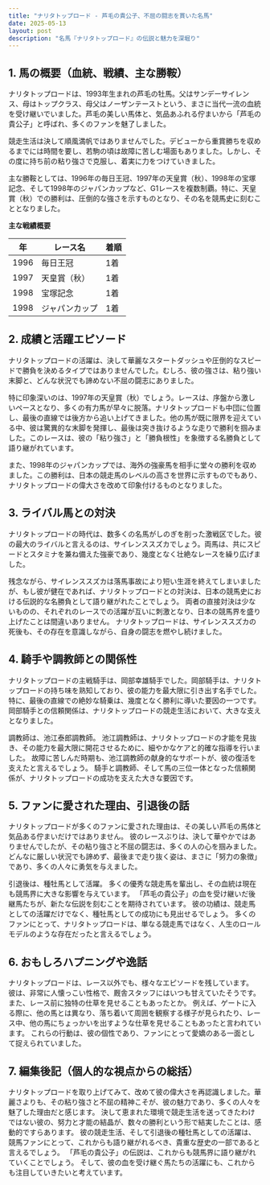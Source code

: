 ```yaml
---
title: "ナリタトップロード - 芦毛の貴公子、不屈の闘志を貫いた名馬"
date: 2025-05-13
layout: post
description: "名馬『ナリタトップロード』の伝説と魅力を深堀り"
---
```


## 1. 馬の概要（血統、戦績、主な勝鞍）

ナリタトップロードは、1993年生まれの芦毛の牡馬。父はサンデーサイレンス、母はトップクラス、母父はノーザンテーストという、まさに当代一流の血統を受け継いでいました。芦毛の美しい馬体と、気品あふれる佇まいから「芦毛の貴公子」と呼ばれ、多くのファンを魅了しました。

競走生活は決して順風満帆ではありませんでした。デビューから重賞勝ちを収めるまでには時間を要し、若駒の頃は故障に苦しむ場面もありました。しかし、その度に持ち前の粘り強さで克服し、着実に力をつけていきました。

主な勝鞍としては、1996年の毎日王冠、1997年の天皇賞（秋）、1998年の宝塚記念、そして1998年のジャパンカップなど、G1レースを複数制覇。特に、天皇賞（秋）での勝利は、圧倒的な強さを示すものとなり、その名を競馬史に刻むこととなりました。

**主な戦績概要**

| 年 | レース名             | 着順 |
|---|----------------------|-------|
| 1996 | 毎日王冠             | 1着   |
| 1997 | 天皇賞（秋）         | 1着   |
| 1998 | 宝塚記念             | 1着   |
| 1998 | ジャパンカップ         | 1着   |


## 2. 成績と活躍エピソード

ナリタトップロードの活躍は、決して華麗なスタートダッシュや圧倒的なスピードで勝負を決めるタイプではありませんでした。むしろ、彼の強さは、粘り強い末脚と、どんな状況でも諦めない不屈の闘志にありました。

特に印象深いのは、1997年の天皇賞（秋）でしょう。レースは、序盤から激しいペースとなり、多くの有力馬が早々に脱落。ナリタトップロードも中団に位置し、最後の直線では後方から追い上げてきました。他の馬が既に限界を迎えている中、彼は驚異的な末脚を発揮し、最後は突き抜けるような走りで勝利を掴みました。このレースは、彼の「粘り強さ」と「勝負根性」を象徴する名勝負として語り継がれています。

また、1998年のジャパンカップでは、海外の強豪馬を相手に堂々の勝利を収めました。この勝利は、日本の競走馬のレベルの高さを世界に示すものでもあり、ナリタトップロードの偉大さを改めて印象付けるものとなりました。


## 3. ライバル馬との対決

ナリタトップロードの時代は、数多くの名馬がしのぎを削った激戦区でした。彼の最大のライバルと言えるのは、サイレンススズカでしょう。両馬は、共にスピードとスタミナを兼ね備えた強豪であり、幾度となく壮絶なレースを繰り広げました。

残念ながら、サイレンススズカは落馬事故により短い生涯を終えてしまいましたが、もし彼が健在であれば、ナリタトップロードとの対決は、日本の競馬史における伝説的な名勝負として語り継がれたことでしょう。  両者の直接対決は少ないものの、それぞれのレースでの活躍が互いに刺激となり、日本の競馬界を盛り上げたことは間違いありません。  ナリタトップロードは、サイレンススズカの死後も、その存在を意識しながら、自身の闘志を燃やし続けました。


## 4. 騎手や調教師との関係性

ナリタトップロードの主戦騎手は、岡部幸雄騎手でした。岡部騎手は、ナリタトップロードの持ち味を熟知しており、彼の能力を最大限に引き出す名手でした。特に、最後の直線での絶妙な騎乗は、幾度となく勝利に導いた要因の一つです。  岡部騎手との信頼関係は、ナリタトップロードの競走生活において、大きな支えとなりました。

調教師は、池江泰郎調教師。  池江調教師は、ナリタトップロードの才能を見抜き、その能力を最大限に開花させるために、細やかなケアと的確な指導を行いました。  故障に苦しんだ時期も、池江調教師の献身的なサポートが、彼の復活を支えたと言えるでしょう。  騎手と調教師、そして馬の三位一体となった信頼関係が、ナリタトップロードの成功を支えた大きな要因です。


## 5. ファンに愛された理由、引退後の話

ナリタトップロードが多くのファンに愛された理由は、その美しい芦毛の馬体と気品ある佇まいだけではありません。  彼のレースぶりは、決して華やかではありませんでしたが、その粘り強さと不屈の闘志は、多くの人の心を掴みました。  どんなに厳しい状況でも諦めず、最後まで走り抜く姿は、まさに「努力の象徴」であり、多くの人々に勇気を与えました。

引退後は、種牡馬として活躍。  多くの優秀な競走馬を輩出し、その血統は現在も競馬界に大きな影響を与えています。  「芦毛の貴公子」の血を受け継いだ後継馬たちが、新たな伝説を刻むことを期待されています。  彼の功績は、競走馬としての活躍だけでなく、種牡馬としての成功にも見出せるでしょう。  多くのファンにとって、ナリタトップロードは、単なる競走馬ではなく、人生のロールモデルのような存在だったと言えるでしょう。


## 6. おもしろハプニングや逸話

ナリタトップロードは、レース以外でも、様々なエピソードを残しています。  彼は、非常に人懐っこい性格で、厩舎スタッフにはいつも甘えていたそうです。  また、レース前に独特の仕草を見せることもあったとか。  例えば、ゲートに入る際に、他の馬とは異なり、落ち着いて周囲を観察する様子が見られたり、レース中、他の馬にちょっかいを出すような仕草を見せることもあったと言われています。  これらの行動は、彼の個性であり、ファンにとって愛嬌のある一面として捉えられていました。


## 7. 編集後記（個人的な視点からの総括）

ナリタトップロードを取り上げてみて、改めて彼の偉大さを再認識しました。華麗さよりも、その粘り強さと不屈の精神こそが、彼の魅力であり、多くの人々を魅了した理由だと感じます。  決して恵まれた環境で競走生活を送ってきたわけではない彼の、努力と才能の結晶が、数々の勝利という形で結実したことは、感動的ですらあります。  彼の競走生活、そして引退後の種牡馬としての活躍は、競馬ファンにとって、これからも語り継がれるべき、貴重な歴史の一部であると言えるでしょう。  「芦毛の貴公子」の伝説は、これからも競馬界に語り継がれていくことでしょう。  そして、彼の血を受け継ぐ馬たちの活躍にも、これからも注目していきたいと考えています。
